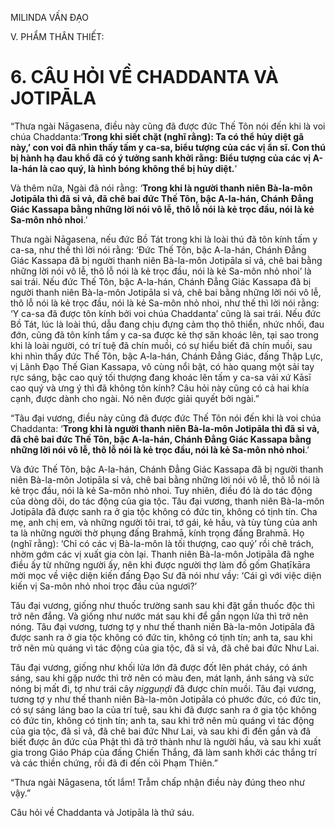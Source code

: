 MILINDA VẤN ĐẠO

V. PHẨM THÂN THIẾT:

# 6. CÂU HỎI VỀ CHADDANTA VÀ JOTIPĀLA

“Thưa ngài Nāgasena, điều này cũng đã được đức Thế Tôn nói đến khi là voi chúa Chaddanta:‘**Trong khi siết chặt (nghĩ rằng): Ta có thể hủy diệt gã này,’ con voi đã nhìn thấy tấm y ca-sa, biểu tượng của các vị ẩn sĩ. Con thú bị hành hạ đau khổ đã có ý tưởng sanh khởi rằng: Biểu tượng của các vị A-la-hán là cao quý, là hình bóng không thể bị hủy diệt.**’

Và thêm nữa, Ngài đã nói rằng: ‘**Trong khi là người thanh niên Bà-la-môn Jotipāla thì đã sỉ vả, đã chê bai đức Thế Tôn, bậc A-la-hán, Chánh Đẳng Giác Kassapa bằng những lời nói vô lễ, thô lỗ nói là kẻ trọc đầu, nói là kẻ Sa-môn nhỏ nhoi**.’

Thưa ngài Nāgasena, nếu đức Bồ Tát trong khi là loài thú đã tôn kính tấm y ca-sa, như thế thì lời nói rằng: ‘Đức Thế Tôn, bậc A-la-hán, Chánh Đẳng Giác Kassapa đã bị người thanh niên Bà-la-môn Jotipāla sỉ vả, chê bai bằng những lời nói vô lễ, thô lỗ nói là kẻ trọc đầu, nói là kẻ Sa-môn nhỏ nhoi’ là sai trái. Nếu đức Thế Tôn, bậc A-la-hán, Chánh Đẳng Giác Kassapa đã bị người thanh niên Bà-la-môn Jotipāla sỉ vả, chê bai bằng những lời nói vô lễ, thô lỗ nói là kẻ trọc đầu, nói là kẻ Sa-môn nhỏ nhoi, như thế thì lời nói rằng: ‘Y ca-sa đã được tôn kính bởi voi chúa Chaddanta’ cũng là sai trái. Nếu đức Bồ Tát, lúc là loài thú, dẫu đang chịu đựng cảm thọ thô thiển, nhức nhối, đau đớn, cũng đã tôn kính tấm y ca-sa được kẻ thợ săn khoác lên, tại sao trong khi là loài người, có trí tuệ đã chín muồi, có sự hiểu biết đã chín muồi, sau khi nhìn thấy đức Thế Tôn, bậc A-la-hán, Chánh Đẳng Giác, đấng Thập Lực, vị Lãnh Đạo Thế Gian Kassapa, vô cùng nổi bật, có hào quang một sải tay rực sáng, bậc cao quý tối thượng đang khoác lên tấm y ca-sa vải xứ Kāsī cao quý và ưng ý thì đã không tôn kính? Câu hỏi này cũng có cả hai khía cạnh, được dành cho ngài. Nó nên được giải quyết bởi ngài.”

“Tâu đại vương, điều này cũng đã được đức Thế Tôn nói đến khi là voi chúa Chaddanta: ‘**Trong khi là người thanh niên Bà-la-môn Jotipāla thì đã sỉ vả, đã chê bai đức Thế Tôn, bậc A-la-hán, Chánh Đẳng Giác Kassapa bằng những lời nói vô lễ, thô lỗ nói là kẻ trọc đầu, nói là kẻ Sa-môn nhỏ nhoi**.’

Và đức Thế Tôn, bậc A-la-hán, Chánh Đẳng Giác Kassapa đã bị người thanh niên Bà-la-môn Jotipāla sỉ vả, chê bai bằng những lời nói vô lễ, thô lỗ nói là kẻ trọc đầu, nói là kẻ Sa-môn nhỏ nhoi. Tuy nhiên, điều đó là do tác động của dòng dõi, do tác động của gia tộc. Tâu đại vương, thanh niên Bà-la-môn Jotipāla đã được sanh ra ở gia tộc không có đức tin, không có tịnh tín. Cha mẹ, anh chị em, và những người tôi trai, tớ gái, kẻ hầu, và tùy tùng của anh ta là những người thờ phụng đấng Brahmā, kính trọng đấng Brahmā. Họ (nghĩ rằng): ‘Chỉ có các vị Bà-la-môn là tối thượng, cao quý’ rồi chê trách, nhờm gớm các vị xuất gia còn lại. Thanh niên Bà-la-môn Jotipāla đã nghe điều ấy từ những người ấy, nên khi được người thợ làm đồ gốm Ghaṭīkāra mời mọc về việc diện kiến đấng Đạo Sư đã nói như vầy: ‘Cái gì với việc diện kiến vị Sa-môn nhỏ nhoi trọc đầu của ngươi?’

Tâu đại vương, giống như thuốc trường sanh sau khi đặt gần thuốc độc thì trở nên đắng. Và giống như nước mát sau khi để gần ngọn lửa thì trở nên nóng. Tâu đại vương, tương tợ y như thế thanh niên Bà-la-môn Jotipāla đã được sanh ra ở gia tộc không có đức tin, không có tịnh tín; anh ta, sau khi trở nên mù quáng vì tác động của gia tộc, đã sỉ vả, đã chê bai đức Như Lai.

Tâu đại vương, giống như khối lửa lớn đã được đốt lên phát cháy, có ánh sáng, sau khi gặp nước thì trở nên có màu đen, mát lạnh, ánh sáng và sức nóng bị mất đi, tợ như trái cây _nigguṇḍi_ đã được chín muồi. Tâu đại vương, tương tợ y như thế thanh niên Bà-la-môn Jotipāla có phước đức, có đức tin, có sự sáng láng bao la của trí tuệ, sau khi đã được sanh ra ở gia tộc không có đức tin, không có tịnh tín; anh ta, sau khi trở nên mù quáng vì tác động của gia tộc, đã sỉ vả, đã chê bai đức Như Lai, và sau khi đi đến gần và đã biết được ân đức của Phật thì đã trở thành như là người hầu, và sau khi xuất gia trong Giáo Pháp của đấng Chiến Thắng, đã làm sanh khởi các thắng trí và các thiền chứng, rồi đã đi đến cõi Phạm Thiên.”

“Thưa ngài Nāgasena, tốt lắm! Trẫm chấp nhận điều này đúng theo như vậy.”

Câu hỏi về Chaddanta và Jotipāla là thứ sáu.
